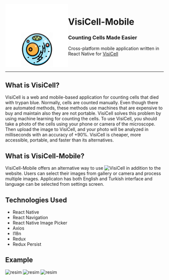 <img src="https://raw.githubusercontent.com/ArdaBakici/VisiCell/main/Photos/cell_eye.png" align="left" height=200 width=200>
<h1>VisiCell-Mobile</h1>
<h3 align="left"><b>Counting Cells Made Easier</b></h3>
Cross-platform mobile application written in React Native for <a href="https://github.com/ArdaBakici/VisiCell">VisiCell</a>
</br>
</br>
</br>

---

## What is VisiCell?
VisiCell is a web and mobile-based application for counting cells that died with trypan blue. Normally, cells are counted manually. Even though there are automated methods, these methods use machines that are expensive to buy and maintain also they are not portable. VisiCell solves this problem by using machine learning for counting the cells. To use VisiCell, you should take a photo of the cells using your phone or camera of the microscope. Then upload the image to VisiCell, and your photo will be analyzed in milliseconds with an accuracy of +90%. VisiCell is cheaper, more accessible, portable, and faster than its alternatives.

## What is VisiCell-Mobile?
VisiCell-Mobile offers an alternative way to use ![VisiCell](https://github.com/ArdaBakici/VisiCell) in addition to the website. Users can select their images from gallery or camera and process multiple images. Applicaton has both English and Turkish interface and language can be selected from settings screen.

## Technologies Used
- React Native
- React Navigation
- React Native Image Picker
- Axios
- I18n
- Redux
- Redux Persist

## Example
![resim](https://user-images.githubusercontent.com/60625031/203791969-85610372-b44c-4919-9aef-e2257442b63e.png)
![resim](https://user-images.githubusercontent.com/60625031/203792038-6eb4be24-3a15-49ba-a5b5-63950bd4a3ac.png)
![resim](https://user-images.githubusercontent.com/60625031/203792138-10c856f5-1b48-49b3-a7a3-910f28401cc2.png)
